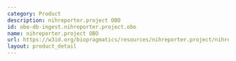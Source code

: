 ```yaml
---
category: Product
description: nihreporter.project OBO
id: obo-db-ingest.nihreporter.project.obo
name: nihreporter.project OBO
url: https://w3id.org/biopragmatics/resources/nihreporter.project/nihreporter.project.obo
layout: product_detail
---
```


